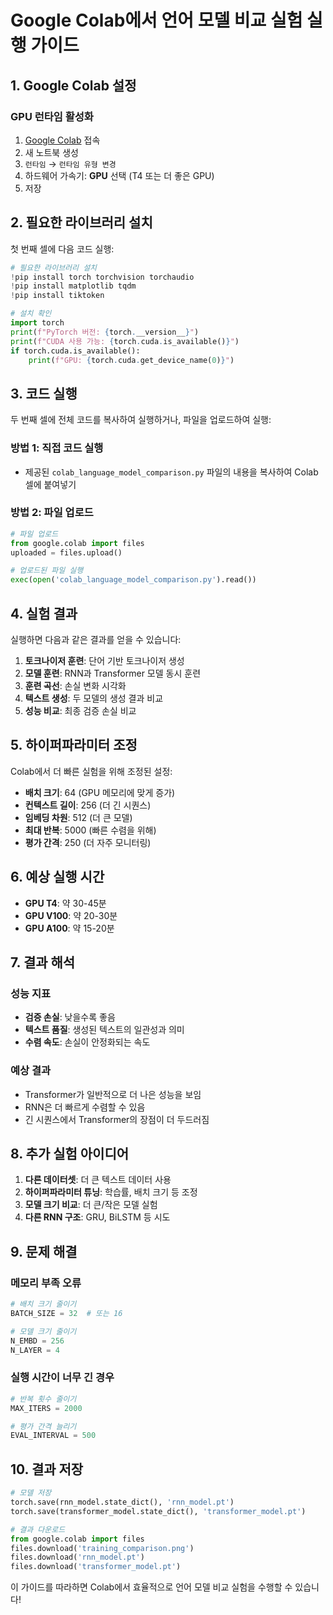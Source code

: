 # Google Colab에서 언어 모델 비교 실험 실행 가이드

## 1. Google Colab 설정

### GPU 런타임 활성화

1. [Google Colab](https://colab.research.google.com/) 접속
2. 새 노트북 생성
3. `런타임` → `런타임 유형 변경`
4. 하드웨어 가속기: **GPU** 선택 (T4 또는 더 좋은 GPU)
5. 저장

## 2. 필요한 라이브러리 설치

첫 번째 셀에 다음 코드 실행:

```python
# 필요한 라이브러리 설치
!pip install torch torchvision torchaudio
!pip install matplotlib tqdm
!pip install tiktoken

# 설치 확인
import torch
print(f"PyTorch 버전: {torch.__version__}")
print(f"CUDA 사용 가능: {torch.cuda.is_available()}")
if torch.cuda.is_available():
    print(f"GPU: {torch.cuda.get_device_name(0)}")
```

## 3. 코드 실행

두 번째 셀에 전체 코드를 복사하여 실행하거나, 파일을 업로드하여 실행:

### 방법 1: 직접 코드 실행

- 제공된 `colab_language_model_comparison.py` 파일의 내용을 복사하여 Colab 셀에 붙여넣기

### 방법 2: 파일 업로드

```python
# 파일 업로드
from google.colab import files
uploaded = files.upload()

# 업로드된 파일 실행
exec(open('colab_language_model_comparison.py').read())
```

## 4. 실험 결과

실행하면 다음과 같은 결과를 얻을 수 있습니다:

1. **토크나이저 훈련**: 단어 기반 토크나이저 생성
2. **모델 훈련**: RNN과 Transformer 모델 동시 훈련
3. **훈련 곡선**: 손실 변화 시각화
4. **텍스트 생성**: 두 모델의 생성 결과 비교
5. **성능 비교**: 최종 검증 손실 비교

## 5. 하이퍼파라미터 조정

Colab에서 더 빠른 실험을 위해 조정된 설정:

- **배치 크기**: 64 (GPU 메모리에 맞게 증가)
- **컨텍스트 길이**: 256 (더 긴 시퀀스)
- **임베딩 차원**: 512 (더 큰 모델)
- **최대 반복**: 5000 (빠른 수렴을 위해)
- **평가 간격**: 250 (더 자주 모니터링)

## 6. 예상 실행 시간

- **GPU T4**: 약 30-45분
- **GPU V100**: 약 20-30분
- **GPU A100**: 약 15-20분

## 7. 결과 해석

### 성능 지표

- **검증 손실**: 낮을수록 좋음
- **텍스트 품질**: 생성된 텍스트의 일관성과 의미
- **수렴 속도**: 손실이 안정화되는 속도

### 예상 결과

- Transformer가 일반적으로 더 나은 성능을 보임
- RNN은 더 빠르게 수렴할 수 있음
- 긴 시퀀스에서 Transformer의 장점이 더 두드러짐

## 8. 추가 실험 아이디어

1. **다른 데이터셋**: 더 큰 텍스트 데이터 사용
2. **하이퍼파라미터 튜닝**: 학습률, 배치 크기 등 조정
3. **모델 크기 비교**: 더 큰/작은 모델 실험
4. **다른 RNN 구조**: GRU, BiLSTM 등 시도

## 9. 문제 해결

### 메모리 부족 오류

```python
# 배치 크기 줄이기
BATCH_SIZE = 32  # 또는 16

# 모델 크기 줄이기
N_EMBD = 256
N_LAYER = 4
```

### 실행 시간이 너무 긴 경우

```python
# 반복 횟수 줄이기
MAX_ITERS = 2000

# 평가 간격 늘리기
EVAL_INTERVAL = 500
```

## 10. 결과 저장

```python
# 모델 저장
torch.save(rnn_model.state_dict(), 'rnn_model.pt')
torch.save(transformer_model.state_dict(), 'transformer_model.pt')

# 결과 다운로드
from google.colab import files
files.download('training_comparison.png')
files.download('rnn_model.pt')
files.download('transformer_model.pt')
```

이 가이드를 따라하면 Colab에서 효율적으로 언어 모델 비교 실험을 수행할 수 있습니다!
